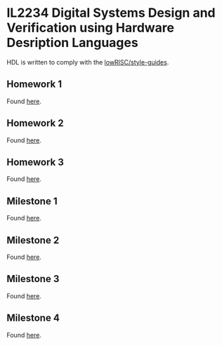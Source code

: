 # IL2234 Digital Systems Design and Verification using Hardware Desription Languages

HDL is written to comply with the [lowRISC/style-guides](https://github.com/lowRISC/style-guides).

## Homework 1

Found [here](homework_1/).

## Homework 2

Found [here](homework_2/).

## Homework 3

Found [here](homework_3/).

## Milestone 1

Found [here](milestone_1/).

## Milestone 2

Found [here](milestone_2/).

## Milestone 3

Found [here](milestone_3/).

## Milestone 4

Found [here](milestone_4/).